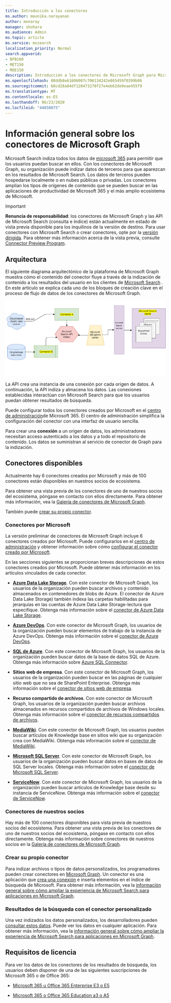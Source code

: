 ```yaml
---
title: Introducción a los conectores
ms.author: mounika.narayanan
author: monaray
manager: shohara
ms.audience: Admin
ms.topic: article
ms.service: mssearch
localization_priority: Normal
search.appverid:
- BFB160
- MET150
- MOE150
description: Introducción a los conectores de Microsoft Graph para Microsoft Search
ms.openlocfilehash: 08ddb8e61606007c706134242e865459f0399b86
ms.sourcegitcommit: 68cd28a84df120473270f27e4eb62de9eae455f9
ms.translationtype: MT
ms.contentlocale: es-ES
ms.lasthandoff: 06/23/2020
ms.locfileid: "44850875"
---
```

# <a name="overview-of-microsoft-graph-connectors"></a>Información general sobre los conectores de Microsoft Graph

Microsoft Search indiza todos los datos de [microsoft 365](https://www.microsoft.com/microsoft-365) para permitir que los usuarios puedan buscar en ellos. Con los conectores de Microsoft Graph, su organización puede indizar datos de terceros para que aparezcan en los resultados de Microsoft Search. Los datos de terceros pueden hospedarse localmente o en nubes públicas o privadas. Los conectores amplían los tipos de orígenes de contenido que se pueden buscar en las aplicaciones de productividad de Microsoft 365 y el más amplio ecosistema de Microsoft.

> [!IMPORTANT]
> **Renuncia de responsabilidad**: los conectores de Microsoft Graph y las API de Microsoft Search (consulta e índice) están actualmente en estado de vista previa disponible para los inquilinos de la versión de destino. Para usar conectores con Microsoft Search o crear conectores, opte por la [versión dirigida](https://docs.microsoft.com/office365/admin/manage/release-options-in-office-365?view=o365-worldwide). Para obtener más información acerca de la vista previa, consulte [Connector Preview Program](connectors-preview.md).

## <a name="architecture"></a>Arquitectura

El siguiente diagrama arquitectónico de la plataforma de Microsoft Graph muestra cómo el contenido del conector fluye a través de la indización de contenido a los resultados del usuario en los clientes de [Microsoft Search](https://docs.microsoft.com/microsoftsearch/overview-microsoft-search) . En este artículo se explica cada uno de los bloques de creación clave en el proceso de flujo de datos de los conectores de Microsoft Graph.

![Diagrama: los conectores extraen los datos locales y basados en la nube y los indiza la API de búsqueda de Microsoft y, a continuación, el servicio de Microsoft Search entrega los resultados a los usuarios.](media/highlevel-connectors_FINAL.png)

La API crea una instancia de una conexión por cada origen de datos. A continuación, la API indiza y almacena los datos. Las conexiones establecidas interactúan con Microsoft Search para que los usuarios puedan obtener resultados de búsqueda.

Puede configurar todos los conectores creados por Microsoft en el [centro de administración](https://admin.microsoft.com)de Microsoft 365. El centro de administración simplifica la configuración del conector con una interfaz de usuario sencilla.

Para crear una **conexión** a un origen de datos, los administradores necesitan acceso autenticado a los datos y a todo el repositorio de contenido. Los datos se suministran al servicio de conector de Graph para la indización.

## <a name="available-connectors"></a>Conectores disponibles

Actualmente hay 6 conectores creados por Microsoft y más de 100 conectores están disponibles en nuestros socios de ecosistema.

Para obtener una vista previa de los conectores de uno de nuestros socios del ecosistema, póngase en contacto con ellos directamente. Para obtener más información, vea la [Galería de conectores de Microsoft Graph](connectors-gallery.md).

También puede [crear su propio conector](https://docs.microsoft.com/graph/search-concept-overview).

### <a name="connectors-by-microsoft"></a>Conectores por Microsoft

La versión preliminar de conectores de Microsoft Graph incluye 6 conectores creados por Microsoft. Puede configurarlos en el [centro de administración](https://admin.microsoft.com) y obtener información sobre cómo [configurar el conector creado por Microsoft](configure-connector.md).

En las secciones siguientes se proporcionan breves descripciones de estos conectores creados por Microsoft. Puede obtener más información en los artículos vinculados de cada conector.

- **[Azure Data Lake Storage](https://docs.microsoft.com/azure/storage/blobs/data-lake-storage-introduction)**. Con este conector de Microsoft Graph, los usuarios de la organización pueden buscar archivos y contenido almacenados en contenedores de blobs de Azure. El conector de Azure Data Lake Storage) también indexa las carpetas habilitadas para jerarquías en las cuentas de Azure Data Lake Storage-lectura que especifique.
Obtenga más información sobre el [conector de Azure Data Lake Storage](azure-data-lake-connector.md).

- **[Azure DevOps](https://azure.microsoft.com/services/devops)**. Con este conector de Microsoft Graph, los usuarios de la organización pueden buscar elementos de trabajo de la instancia de Azure DevOps.
Obtenga más información sobre el [conector de Azure DevOps](azure-devops-connector.md).

- **[SQL de Azure](https://azure.microsoft.com/services/sql-database)**. Con este conector de Microsoft Graph, los usuarios de la organización pueden buscar datos de la base de datos SQL de Azure.
Obtenga más información sobre [Azure SQL Connector](MSSQL-connector.md).

- **Sitios web de empresa**. Con este conector de Microsoft Graph, los usuarios de la organización pueden buscar en las páginas de cualquier sitio web que no sea de SharePoint Enterprise.
Obtenga más información sobre el [conector de sitios web de empresa](enterprise-web-connector.md).

- **Recurso compartido de archivos**. Con este conector de Microsoft Graph, los usuarios de la organización pueden buscar archivos almacenados en recursos compartidos de archivos de Windows locales.
Obtenga más información sobre el [conector de recursos compartidos de archivos](file-share-connector.md).

- **[MediaWiki](https://www.mediawiki.org/wiki/MediaWiki)**. Con este conector de Microsoft Graph, los usuarios pueden buscar artículos de Knowledge base en sitios wiki que su organización crea con MediaWiki.
Obtenga más información sobre el [conector de MediaWiki](mediawiki-connector.md).

- **[Microsoft SQL Server](https://www.microsoft.com/sql-server/sql-server-2017)**. Con este conector de Microsoft Graph, los usuarios de la organización pueden buscar datos en bases de datos de SQL Server locales.
Obtenga más información sobre el [conector de Microsoft SQL Server](MSSQL-connector.md).

- **[ServiceNow](https://www.servicenow.com)**. Con este conector de Microsoft Graph, los usuarios de la organización pueden buscar artículos de Knowledge base desde su instancia de ServiceNow.
Obtenga más información sobre el [conector de ServiceNow](servicenow-connector.md).

### <a name="connectors-from-our-partners"></a>Conectores de nuestros socios

Hay más de 100 conectores disponibles para vista previa de nuestros socios del ecosistema. Para obtener una vista previa de los conectores de uno de nuestros socios del ecosistema, póngase en contacto con ellos directamente.
Obtenga más información sobre conectores de nuestros socios en la [Galería de conectores de Microsoft Graph](connectors-gallery.md).

### <a name="build-your-own-connector"></a>Crear su propio conector

Para indizar archivos o tipos de datos personalizados, los programadores pueden crear conectores en [Microsoft Graph](https://developer.microsoft.com/graph/). Un conector es una aplicación que [crea una conexión](https://docs.microsoft.com/graph/search-index-manage-connections) e inserta elementos en el índice de búsqueda de Microsoft. Para obtener más información, vea la [información general sobre cómo ampliar la experiencia de Microsoft Search para aplicaciones en Microsoft Graph](https://docs.microsoft.com/graph/search-concept-overview).

### <a name="search-results-with-your-custom-built-connector"></a>Resultados de la búsqueda con el conector personalizado

Una vez indizados los datos personalizados, los desarrolladores pueden [consultar estos datos](https://docs.microsoft.com/graph/search-concept-custom-types). Puede ver los datos en cualquier aplicación. Para obtener más información, vea la [información general sobre cómo ampliar la experiencia de Microsoft Search para aplicaciones en Microsoft Graph](https://docs.microsoft.com/graph/search-concept-overview).

## <a name="license-requirements"></a>Requisitos de licencia

Para ver los datos de los conectores de los resultados de búsqueda, los usuarios deben disponer de una de las siguientes suscripciones de Microsoft 365 o de Office 365:

- [Microsoft 365 u Office 365 Enterprise E3 o E5](https://www.microsoft.com/microsoft-365/compare-all-microsoft-365-plans)

- [Microsoft 365 o Office 365 Education a3 o A5](https://www.microsoft.com/microsoft-365/academic/compare-office-365-education-plans?activetab=tab:primaryr1)
